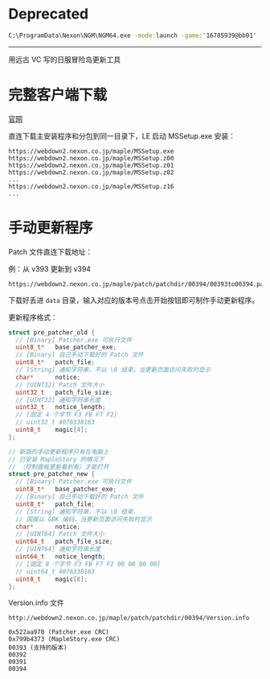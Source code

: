 # Deprecated

```bat
C:\ProgramData\Nexon\NGM\NGM64.exe -mode:launch -game:'16785939@bb01'
```

------------------------------------

用远古 VC 写的日服冒险岛更新工具

# 完整客户端下载

[官网](https://maplestory.nexon.co.jp/gameguide/gamestart/download/)

直连下载主安装程序和分包到同一目录下，LE 启动 MSSetup.exe 安装：

```
https://webdown2.nexon.co.jp/maple/MSSetup.exe
https://webdown2.nexon.co.jp/maple/MSSetup.z00
https://webdown2.nexon.co.jp/maple/MSSetup.z01
https://webdown2.nexon.co.jp/maple/MSSetup.z02
...
https://webdown2.nexon.co.jp/maple/MSSetup.z16
...
```

# 手动更新程序

Patch 文件直连下载地址：

例：从 v393 更新到 v394

```
https://webdown2.nexon.co.jp/maple/patch/patchdir/00394/00393to00394.patch
```

下载好丢进 `data` 目录，输入对应的版本号点击开始按钮即可制作手动更新程序。

更新程序格式：

```cpp
struct pre_patcher_old {
  // [Binary] Patcher.exe 可执行文件
  uint8_t*   base_patcher_exe;
  // [Binary] 自己手动下载好的 Patch 文件
  uint8_t*   patch_file;
  // [String] 通知字符串，不以 \0 结束，当更新页面访问失败时显示
  char*      notice;
  // [UINT32] Patch 文件大小
  uint32_t   patch_file_size;
  // [UINT32] 通知字符串长度
  uint32_t   notice_length;
  // [固定 4 个字节 F3 FB F7 F2]
  // uint32_t 4076338163
  uint8_t    magic[4];
};

// 新版的手动更新程序只有在电脑上
// 已安装 MapleStory 的情况下
// （控制面板里能看到有）才能打开
struct pre_patcher_new {
  // [Binary] Patcher.exe 可执行文件
  uint8_t*   base_patcher_exe;
  // [Binary] 自己手动下载好的 Patch 文件
  uint8_t*   patch_file;
  // [String] 通知字符串，不以 \0 结束，
  // 国服以 GBK 编码，当更新页面访问失败时显示
  char*      notice;
  // [UINT64] Patch 文件大小
  uint64_t   patch_file_size;
  // [UINT64] 通知字符串长度
  uint64_t   notice_length;
  // [固定 8 个字节 F3 FB F7 F2 00 00 00 00]
  // uint64_t 4076338163
  uint8_t    magic[8];
};
```

Version.info 文件

```
http://webdown2.nexon.co.jp/maple/patch/patchdir/00394/Version.info
```

```
0x522aa970 (Patcher.exe CRC)
0x799b4373 (MapleStory.exe CRC)
00393 (支持的版本)
00392
00391
00394
```

